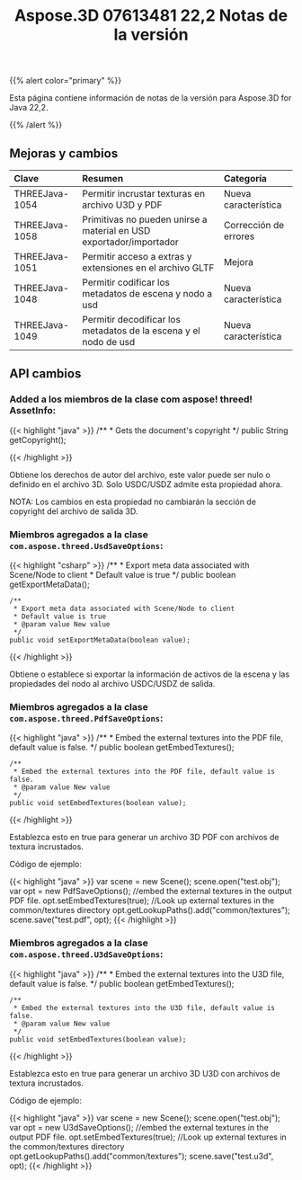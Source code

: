 ﻿---
title: Aspose.3D 07613481 22,2 Notas de la versión
type: docs
weight: 11
url: /es/java/aspose-3d-for-java-22-2-release-notes/
---
{{% alert color="primary" %}}

Esta página contiene información de notas de la versión para Aspose.3D for Java 22,2.

{{% /alert %}}
## **Mejoras y cambios**

|**Clave**|**Resumen**|**Categoría**|
|:- |:- |:- |
|THREEJava-1054|Permitir incrustar texturas en archivo U3D y PDF|Nueva característica|
|THREEJava-1058|Primitivas no pueden unirse a material en USD exportador/importador|Corrección de errores|
|THREEJava-1051|Permitir acceso a extras y extensiones en el archivo GLTF|Mejora|
|THREEJava-1048|Permitir codificar los metadatos de escena y nodo a usd|Nueva característica|
|THREEJava-1049|Permitir decodificar los metadatos de la escena y el nodo de usd|Nueva característica|

## API cambios ##


### Added a los miembros de la clase com aspose! threed! AssetInfo:

{{< highlight "java" >}}
    /**
     * Gets the document's copyright
     */
    public String getCopyright();

{{< /highlight >}}

Obtiene los derechos de autor del archivo, este valor puede ser nulo o definido en el archivo 3D.
Solo USDC/USDZ admite esta propiedad ahora.

NOTA: Los cambios en esta propiedad no cambiarán la sección de copyright del archivo de salida 3D.


### Miembros agregados a la clase `com.aspose.threed.UsdSaveOptions`:

{{< highlight "csharp" >}}
    /**
     * Export meta data associated with Scene/Node to client
     * Default value is true
     */
    public boolean getExportMetaData();
    
    /**
     * Export meta data associated with Scene/Node to client
     * Default value is true
     * @param value New value
     */
    public void setExportMetaData(boolean value);

{{< /highlight >}}

Obtiene o establece si exportar la información de activos de la escena y las propiedades del nodo al archivo USDC/USDZ de salida.



### Miembros agregados a la clase `com.aspose.threed.PdfSaveOptions`:

{{< highlight "java" >}}
    /**
     * Embed the external textures into the PDF file, default value is false.
     */
    public boolean getEmbedTextures();
    
    /**
     * Embed the external textures into the PDF file, default value is false.
     * @param value New value
     */
    public void setEmbedTextures(boolean value);
{{< /highlight >}}

Establezca esto en true para generar un archivo 3D PDF con archivos de textura incrustados.

Código de ejemplo:

{{< highlight "java" >}}
        var scene = new Scene();
        scene.open("test.obj");
        var opt = new PdfSaveOptions();
        //embed the external textures in the output PDF file.
        opt.setEmbedTextures(true);
        //Look up external textures in the  common/textures directory
        opt.getLookupPaths().add("common/textures");
        scene.save("test.pdf", opt);
{{< /highlight >}}


### Miembros agregados a la clase `com.aspose.threed.U3dSaveOptions`:

{{< highlight "java" >}}
    /**
     * Embed the external textures into the U3D file, default value is false.
     */
    public boolean getEmbedTextures();
    
    /**
     * Embed the external textures into the U3D file, default value is false.
     * @param value New value
     */
    public void setEmbedTextures(boolean value);

{{< /highlight >}}

Establezca esto en true para generar un archivo 3D U3D con archivos de textura incrustados.

Código de ejemplo:

{{< highlight "java" >}}
        var scene = new Scene();
        scene.open("test.obj");
        var opt = new U3dSaveOptions();
        //embed the external textures in the output PDF file.
        opt.setEmbedTextures(true);
        //Look up external textures in the  common/textures directory
        opt.getLookupPaths().add("common/textures");
        scene.save("test.u3d", opt);
{{< /highlight >}}



